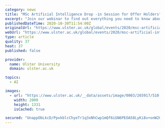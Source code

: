 ```yaml
---
category: news
title: "MSc Artificial Intelligence Drop -in Session for Offer Holders"
excerpt: "Join our webinar to find out everything you need to know about your offer to study MSc Artificial Intelligence. Join us for an information session on your offer to study at Ulster University. This session will last approximately 1 hour with the opportunity ..."
publishedDateTime: 2020-10-30T11:54:00Z
originalUrl: "https://www.ulster.ac.uk/global/events/2020/msc-artificial-intelligence-drop-in-session-for-offer-holders"
webUrl: "https://www.ulster.ac.uk/global/events/2020/msc-artificial-intelligence-drop-in-session-for-offer-holders"
type: article
quality: 37
heat: 37
published: false

provider:
  name: Ulster University
  domain: ulster.ac.uk

topics:
  - AI

images:
  - url: "https://www.ulster.ac.uk/__data/assets/image/0003/265917/510.jpg"
    width: 2000
    height: 1331
    isCached: true

secured: "UnappObLkcD/PpxkblcChyeTr1q3xNhCwp1mQf6iGN6PEOA58LyKi8v+onW2OCLgsSOl9HqJK4gCiat2sSvUPlH8Al9BLCVgbQ0kbrpQyoRnTM/oZBh2Yyi5U5DAf4BEWmE+UcOuv6hVskNWPMMx96pWdnMtoqyAa6oamGhfyrV5qAPCqkhL475btVSQZC4moqgWnFIjM90FmR+7n6gnr05BSeKq1ZxdAS1x3WBCUOZHMUGy9s9YG0lRd7oow/sEopBbdD5XRVDnoZPDUXOpbjmNU82I3jYXqeZTUlVjLMAWV3iG6N3W9OuViy8UCoaAwPqm1IBc/dbH4jn04Nkk/N/D/mUfzMfsBmc1FShL/10=;LIwGBBp6miEm/bNsEkThXQ=="
---
```


